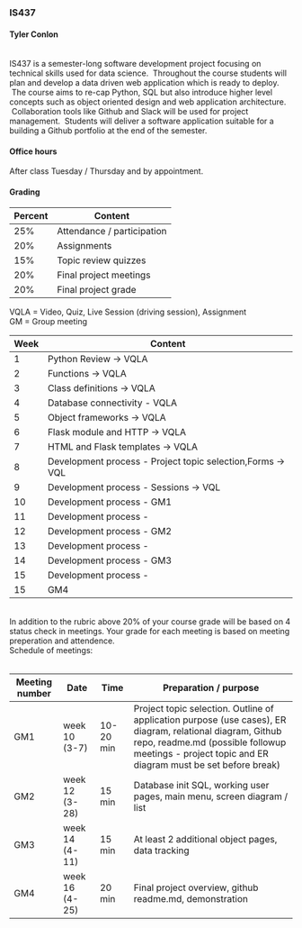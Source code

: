 ### IS437
#### Tyler Conlon
<br>
IS437 is a semester-long software development project focusing on technical skills used for data science.  Throughout the course students will plan and develop a data driven web application which is ready to deploy.  The course aims to re-cap Python, SQL but also introduce higher level concepts such as object oriented design and web application architecture.  Collaboration tools like Github and Slack will be used for project management.  Students will deliver a software application suitable for a building a Github portfolio at the end of the semester.<br>

#### Office hours
After class Tuesday / Thursday and by appointment.


#### Grading 

Percent | Content
---- | -------
25%  |  Attendance / participation 
20%  |  Assignments
15%  |  Topic review quizzes
20%  |  Final project meetings
20%  |  Final project grade


VQLA = Video, Quiz, Live Session (driving session), Assignment<br>
GM = Group meeting

Week | Content
---- | -------
1    | Python Review -> VQLA
2    | Functions -> VQLA
3    | Class definitions -> VQLA
4    | Database connectivity - VQLA
5    | Object frameworks -> VQLA
6    | Flask module and HTTP -> VQLA
7    | HTML and Flask templates -> VQLA
8    | Development process - Project topic selection,Forms -> VQL
9    | Development process - Sessions -> VQL
10   | Development process - GM1
11   | Development process -  
12   | Development process - GM2
13   | Development process - 
14   | Development process - GM3
15   | Development process - 
15   | GM4

<br>
In addition to the rubric above 20% of your course grade will be based on 4 status check in meetings.  Your grade for each meeting is based on meeting preperation and attendence. <br>
Schedule of meetings:<br><br>

Meeting number |   Date   | Time | Preparation / purpose
-------- | -------- | ------ | -----------------
GM1  | week 10 (3-7)  | 10-20 min | Project topic selection.  Outline of application purpose (use cases), ER diagram, relational diagram, Github repo, readme.md (possible followup meetings - project topic and ER diagram must be set before break)
GM2  | week 12 (3-28)  | 15 min | Database init SQL, working user pages, main menu, screen diagram / list
GM3  | week 14 (4-11)  | 15 min | At least 2 additional object pages, data tracking
GM4  | week 16 (4-25)  | 20 min | Final project overview, github readme.md, demonstration

